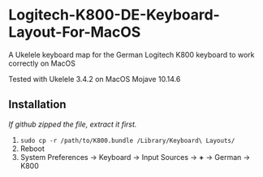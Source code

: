 # Logitech-K800-DE-Keyboard-Layout-For-MacOS
A Ukelele keyboard map for the German Logitech K800 keyboard to work correctly on MacOS

Tested with Ukelele 3.4.2 on MacOS Mojave 10.14.6

## Installation

*If github zipped the file, extract it first.*

1. ```sudo cp -r /path/to/K800.bundle /Library/Keyboard\ Layouts/```
2. Reboot
3. System Preferences &rarr; Keyboard &rarr; Input Sources &rarr; **+** &rarr; German &rarr; K800
